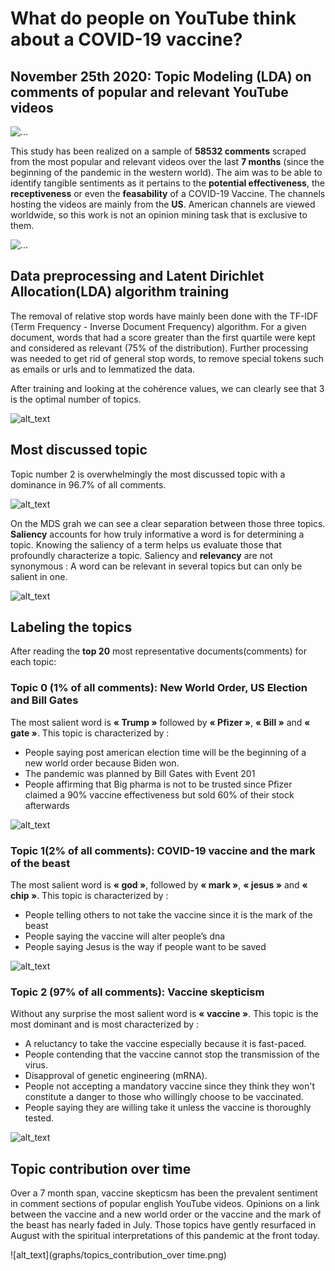 # What do people on YouTube think about a COVID-19 vaccine? 
##  November 25th 2020: Topic Modeling (LDA) on comments of popular and relevant YouTube videos

<img align="center" src="graphs/word_cloud.png" alt="...">


This study has been realized on a sample of **58532 comments** scraped from the most popular and relevant videos over the last **7 months** (since the beginning of the pandemic in the western world). The aim was to be able to identify tangible sentiments as it pertains to the **potential effectiveness**, the **receptiveness** or even the **feasability** of a COVID-19 Vaccine.  The channels hosting the videos are mainly from the **US**. American channels are viewed worldwide, so this work is not an opinion mining task that is exclusive to them.

<img align="center" src="img/url.jpg" alt="...">


## Data preprocessing and Latent Dirichlet Allocation(LDA) algorithm training

The removal of relative stop words have mainly been done with the TF-IDF (Term Frequency - Inverse Document Frequency) algorithm. For a given document, words that had a score greater than the first quartile were kept and considered as relevant (75% of the distribution). Further processing was needed to get rid of general stop words, to remove special tokens such as emails or urls and to lemmatized the data. 

After training and looking at the cohérence values,  we can clearly see that 3 is the optimal number of topics. 

![alt_text](graphs/coherence_values.png) 


## Most discussed topic
Topic number 2 is overwhelmingly the most discussed topic with a dominance in 96.7% of all comments.

![alt_text](graphs/topic_contributions.png) 

On the MDS grah we can see a clear separation between those three topics. **Saliency** accounts for how truly informative a word is for determining a topic. Knowing the saliency of a term helps us evaluate those that profoundly characterize a topic. Saliency and **relevancy** are not synonymous : A word can be relevant in several topics but can only be salient in one.

![alt_text](graphs/topic_contributions_2.png)


## Labeling the topics 
After reading the **top 20** most representative documents(comments) for each topic:

### Topic 0 (1% of all comments): New World Order, US Election and Bill Gates
The most salient word is **« Trump »** followed by **« Pfizer »**, **« Bill »** and **« gate »**.
This topic is characterized by :
-	People saying post american election time will be the beginning of a new world order because Biden won.
-	The pandemic was planned by Bill Gates with Event 201
-	People affirming that Big pharma is not to be trusted since Pfizer claimed a 90% vaccine effectiveness but sold 60% of their stock afterwards

![alt_text](graphs/topic_1_contribution.png)


### Topic 1(2% of all comments): COVID-19 vaccine and the mark of the beast
The most salient word is **« god »**, followed by  **« mark »**, **« jesus »** and **« chip »**.
This topic is characterized by :
-	People telling others to not take the vaccine since it is the mark of the beast
-	People saying the vaccine will alter people’s dna
-	People saying Jesus is the way if people want to be saved

![alt_text](graphs/topic_2_contribution.png)


### Topic 2 (97% of all comments): Vaccine skepticism
Without any surprise the most salient word is **« vaccine »**.
This topic is the most dominant and is most characterized by :
-	A reluctancy to take the vaccine especially because it is fast-paced.
-	People contending that the vaccine cannot stop the transmission of the virus.
-	Disapproval of genetic engineering (mRNA).
-	People not accepting a mandatory vaccine since they think they won't constitute a danger to those who willingly choose to be vaccinated.
-	People saying they are willing take it unless the vaccine is thoroughly tested.

![alt_text](graphs/topic_3_contribution.png)


## Topic contribution over time

Over a 7 month span, vaccine skepticsm has been the prevalent sentiment in comment sections of popular english YouTube videos. Opinions on a link between the vaccine and a new world order or the vaccine and the mark of the beast has nearly faded in July. Those topics have gently resurfaced in August with the spiritual interpretations of this pandemic at the front today.

![alt_text](graphs/topics_contribution_over time.png)


